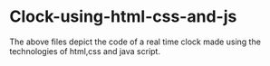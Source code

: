 # Clock-using-html-css-and-js
The above files depict the code of a real time clock made using the technologies of html,css and java script.
